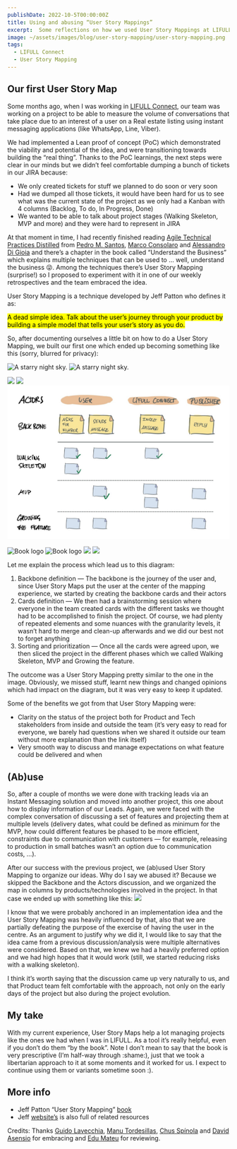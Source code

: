 ```yaml
---
publishDate: 2022-10-5T00:00:00Z
title: Using and abusing “User Story Mappings”
excerpt:  Some reflections on how we used User Story Mappings at LIFULL Connect to plan and track a couple of projects
image: ~/assets/images/blog/user-story-mapping/user-story-mapping.png
tags:
  - LIFULL Connect
  - User Story Mapping
---
```


<h2>Our first User Story Map</h2>

Some months ago, when I was working in <a href ="https://www.lifullconnect.com/">LIFULL Connect</a>, our team was working on a project to be able to measure the volume of conversations that take place due to an interest of a user on a Real estate listing using instant messaging applications (like WhatsApp, Line, Viber).

We had implemented a Lean proof of concept (PoC) which demonstrated the viability and potential of the idea, and were transitioning towards building the “real thing”. Thanks to the PoC learnings, the next steps were clear in our minds but we didn’t feel comfortable dumping a bunch of tickets in our JIRA because:
<ul>
    <li>We only created tickets for stuff we planned to do soon or very soon</li>
    <li>Had we dumped all those tickets, it would have been hard for us to see what was the current state of the project as we only had a Kanban with 4 columns (Backlog, To do, In Progress, Done)</li>
    <li>We wanted to be able to talk about project stages (Walking Skeleton, MVP and more) and they were hard to represent in JIRA</li>
</ul>

At that moment in time, I had recently finished reading <a href="https://www.oreilly.com/library/view/agile-technical-practices/9781838980849/">Agile Technical Practices Distilled</a> from <a href="https://twitter.com/pedromsantos">Pedro M. Santos</a>, <a href="https://twitter.com/consolondon">Marco Consolaro</a> and <a href="https://www.linkedin.com/in/alessandro-di-gioia/">Alessandro Di Gioia</a> and there’s a chapter in the book called “Understand the Business” which explains multiple techniques that can be used to … well, understand the business 😜. Among the techniques there’s User Story Mapping (surprise!) so I proposed to experiment with it in one of our weekly retrospectives and the team embraced the idea.

User Story Mapping is a technique developed by Jeff Patton who defines it as:

<mark>A dead simple idea. Talk about the user’s journey through your product by building a simple model that tells your user’s story as you do.</mark>

So, after documenting ourselves a little bit on how to do a User Story Mapping, we built our first one which ended up becoming something like this (sorry, blurred for privacy):

![A starry night sky.](/assets/stars.png)
<img src="/assets/stars.png" alt="A starry night sky.">

<img src="./images/user-story-mapping/our-first-user-story-map.jpeg"/>

<img src="./images/user-story-mapping/our-first-user-story-map.jpeg"/>
<img src="public/images/user-story-mapping/our-first-user-story-map.jpeg"/>

![Book logo](~/docs/assets/images/test-asset.jpeg)
![Book logo](test-asset2.jpeg)
<img src="~/../test-asset2.jpeg"/>
<img src="~/test-asset2.jpeg"/>

Let me explain the process which lead us to this diagram:

<ol>
    <li>Backbone definition — The backbone is the journey of the user and, since User Story Maps put the user at the center of the mapping experience, we started by creating the backbone cards and their actors</li>
    <li>Cards definition — We then had a brainstorming session where everyone in the team created cards with the different tasks we thought had to be accomplished to finish the project. Of course, we had plenty of repeated elements and some nuances with the granularity levels, it wasn’t hard to merge and clean-up afterwards and we did our best not to forget anything</li>
    <li>Sorting and prioritization — Once all the cards were agreed upon, we then sliced the project in the different phases which we called Walking Skeleton, MVP and Growing the feature.</li>
</ol>

The outcome was a User Story Mapping pretty similar to the one in the image. Obviously, we missed stuff, learnt new things and changed opinions which had impact on the diagram, but it was very easy to keep it updated.

Some of the benefits we got from that User Story Mapping were:
<ul>
    <li>Clarity on the status of the project both for Product and Tech stakeholders from inside and outside the team (it’s very easy to read for everyone, we barely had questions when we shared it outside our team without more explanation than the link itself)</li>
    <li>Very smooth way to discuss and manage expectations on what feature could be delivered and when</li>
</ul>

<h2>(Ab)use</h2>
So, after a couple of months we were done with tracking leads via an Instant Messaging solution and moved into another project, this one about how to display information of our Leads. Again, we were faced with the complex conversation of discussing a set of features and projecting them at multiple levels (delivery dates, what could be defined as minimum for the MVP, how could different features be phased to be more efficient, constraints due to communication with customers — for example, releasing to production in small batches wasn’t an option due to communication costs, …).


After our success with the previous project, we (ab)used User Story Mapping to organize our ideas. Why do I say we abused it? Because we skipped the Backbone and the Actors discussion, and we organized the map in columns by products/technologies involved in the project. In that case we ended up with something like this:
<img src="images/user-story-mapping/component-based-user-story-mapping.jpeg"/>

I know that we were probably anchored in an implementation idea and the User Story Mapping was heavily influenced by that, also that we are partially defeating the purpose of the exercise of having the user in the centre. As an argument to justify why we did it, I would like to say that the idea came from a previous discussion/analysis were multiple alternatives were considered. Based on that, we knew we had a heavily preferred option and we had high hopes that it would work (still, we started reducing risks with a walking skeleton).

I think it’s worth saying that the discussion came up very naturally to us, and that Product team felt comfortable with the approach, not only on the early days of the project but also during the project evolution.

<h2>My take</h2>
With my current experience, User Story Maps help a lot managing projects like the ones we had when I was in LIFULL. As a tool it’s really helpful, even if you don’t do them “by the book”. Note I don’t mean to say that the book is very prescriptive (I’m half-way through :shame:), just that we took a libertarian approach to it at some moments and it worked for us. I expect to continue using them or variants sometime soon :).

<h2>More info</h2>
<ul>
    <li>Jeff Patton “User Story Mapping” <a href="https://www.amazon.com/dp/1491904909/ref=cm_sw_r_as_gl_api_glt_fabc_943R88XEDXR0C93EARN1?linkCode=ml1&tag=jefpatass-20">book</a></li>
    <li>Jeff <a href="https://www.jpattonassociates.com/story-mapping/">website’s</a> is also full of related resources</li>
</ul>


Credits: Thanks <a href="https://www.linkedin.com/in/guidolavecchia/">Guido Lavecchia</a>, <a href="https://www.linkedin.com/in/mjtordesillas/">Manu Tordesillas</a>, <a href="https://www.linkedin.com/in/jes%C3%BAs-sp%C3%ADnola/">Chus Spínola</a> and <a href="https://twitter.com/d_asensio">David Asensio</a> for embracing and <a href="https://www.linkedin.com/in/eduardmateu/">Edu Mateu</a> for reviewing.